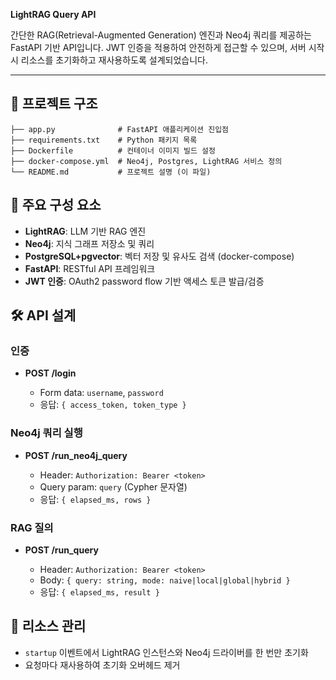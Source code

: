 **LightRAG Query API**

간단한 RAG(Retrieval-Augmented Generation) 엔진과 Neo4j 쿼리를 제공하는 FastAPI 기반 API입니다. JWT 인증을 적용하여 안전하게 접근할 수 있으며, 서버 시작 시 리소스를 초기화하고 재사용하도록 설계되었습니다.

---

## 📁 프로젝트 구조

```
├── app.py              # FastAPI 애플리케이션 진입점
├── requirements.txt    # Python 패키지 목록
├── Dockerfile          # 컨테이너 이미지 빌드 설정
├── docker-compose.yml  # Neo4j, Postgres, LightRAG 서비스 정의
└── README.md           # 프로젝트 설명 (이 파일)
```

## 🔧 주요 구성 요소

* **LightRAG**: LLM 기반 RAG 엔진
* **Neo4j**: 지식 그래프 저장소 및 쿼리
* **PostgreSQL+pgvector**: 벡터 저장 및 유사도 검색 (docker-compose)
* **FastAPI**: RESTful API 프레임워크
* **JWT 인증**: OAuth2 password flow 기반 액세스 토큰 발급/검증


## 🛠️ API 설계

### 인증

* **POST /login**

  * Form data: `username`, `password`
  * 응답: `{ access_token, token_type }`

### Neo4j 쿼리 실행

* **POST /run\_neo4j\_query**

  * Header: `Authorization: Bearer <token>`
  * Query param: `query` (Cypher 문자열)
  * 응답: `{ elapsed_ms, rows }`

### RAG 질의

* **POST /run\_query**

  * Header: `Authorization: Bearer <token>`
  * Body: `{ query: string, mode: naive|local|global|hybrid }`
  * 응답: `{ elapsed_ms, result }`

## 🔄 리소스 관리

* `startup` 이벤트에서 LightRAG 인스턴스와 Neo4j 드라이버를 한 번만 초기화
* 요청마다 재사용하여 초기화 오버헤드 제거

